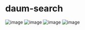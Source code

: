 # daum-search
![image](https://user-images.githubusercontent.com/44343908/86257923-262bae80-bbf5-11ea-8eec-04f0a24a05f4.png)
![image](https://user-images.githubusercontent.com/44343908/86258011-45c2d700-bbf5-11ea-9043-60a5571abf3a.png)
![image](https://user-images.githubusercontent.com/44343908/86258045-4fe4d580-bbf5-11ea-9022-1171d927833a.png)
![image](https://user-images.githubusercontent.com/44343908/86258063-57a47a00-bbf5-11ea-88d9-e0a77a895719.png)
